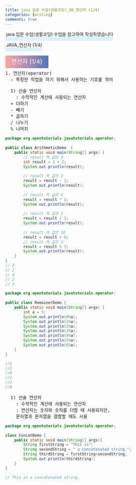 ```yaml
---
title: java 입문 수업(생활코딩)_30_연산자 (1/4)
categories: [writing] 
comments: true
---
```

<p><span style="border-bottom: 12px solid #dcf1fb; padding: 0 0 0 0.2em;">java 입문 수업(생활코딩) 수업을 참고하여 작성하였습니다</span></p>
<p><span style="border-bottom: 12px solid #dcf1fb; padding: 0 0 0 0.2em;">JAVA_연산자 (1/4)</span></p>

<html lang="en">
<head>
    <meta charset="UTF-8">
    <title>정의</title>
</head>
<body>

<pre>
</pre>

<p><span style="background: linear-gradient(to right, #ffa7a3, #5673bd); padding: 0.43em 1em; font-size: 19px; border-radius: 3px; color: #ffffff;">연산자 (1/4)</span></p>

<pre>
1. 연산자(operator)
  : 특정한 작업을 하기 위해서 사용하는 기호를 의미

  1) 산술 연산자
    : 수학적인 계산에 사용되는 연산자
  + 더하기
  -	빼기
  *	곱하기
  /	나누기
  %	나머지
</pre>
</body>
</html>

```java
package org.opentutorials.javatutorials.operator;
 
public class ArithmeticDemo  {
    public static void main(String[] args) {
        // result 의 값은 3
        int result = 1 + 2;
        System.out.println(result);
  
        // result 의 값은 2
        result = result - 1;
        System.out.println(result);
  
        // result 의 값은 4
        result = result * 2;
        System.out.println(result);
  
        // result 의 값은 2
        result = result / 2;
        System.out.println(result);
  
        // result 의 값은 10
        result = result + 8;
        // result 의 값은 3
        result = result % 7;
        System.out.println(result);
    }
}
// 3
// 2
// 4
// 2
// 3
```

```java
package org.opentutorials.javatutorials.operator;
 
public class RemainerDemo {
    public static void main(String[] args) {
        int a = 3;
        System.out.println(0%a);
        System.out.println(1%a);
        System.out.println(2%a);
        System.out.println(3%a);
        System.out.println(4%a);
        System.out.println(5%a);
        System.out.println(6%a);
    }
}

//1
//2
//0
//1
//2
//0
```

<pre>
  1) 산술 연산자
    : 수학적인 계산에 사용되는 연산자
    : 연산자는 숫자와 숫자를 더할 때 사용되지만, 
    문자열과 문자열을 결합할 때도 사용
</pre>

```java
package org.opentutorials.javatutorials.operator;
 
class ConcatDemo {
    public static void main(String[] args){
        String firstString = "This is";
        String secondString = " a concatenated string.";
        String thirdString = firstString+secondString;
        System.out.println(thirdString);
    }
}

// This is a concatenated string.
```

